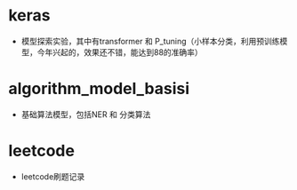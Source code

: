 # keras

+ 模型探索实验，其中有transformer 和 P_tuning（小样本分类，利用预训练模型，今年兴起的，效果还不错，能达到88的准确率）

# algorithm_model_basisi

+ 基础算法模型，包括NER 和 分类算法

# leetcode

+ leetcode刷题记录
